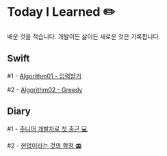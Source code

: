 # Today I Learned ✏️
배운 것을 적습니다. 개발이든 삶이든 새로운 것은 기록합니다.

## Swift

#1 - [Algorithm01 - 입력받기](https://github.com/AnnaBaeTofuMom/TodayILearned/tree/master/Algorithm%20using%20Swift/Algorithm01)

#2 - [Algorithm02 - Greedy](https://github.com/AnnaBaeTofuMom/TodayILearned/tree/master/Algorithm%20using%20Swift/Algorithm02)

## Diary

#1 - [주니어 개발자로 첫 출근 💻](https://brunch.co.kr/@mymininic/5)

#2 - [현업이라는 것의 함정 📻](https://brunch.co.kr/@mymininic/6)
